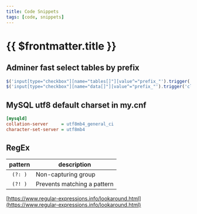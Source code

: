 ```yaml
---
title: Code Snippets
tags: [code, snippets]
---
```

# {{ $frontmatter.title }}

## Adminer fast select tables by prefix

```js
$('input[type="checkbox"][name="tables[]"][value^="prefix_"').trigger('click');
$('input[type="checkbox"][name="data[]"][value^="prefix_"').trigger('click');
```

## MySQL utf8 default charset in my.cnf

```ini
[mysqld]
collation-server     = utf8mb4_general_ci
character-set-server = utf8mb4
```

## RegEx

| pattern | description                 |
|:-------:|-----------------------------|
| `(?: )` | Non-capturing group         |
| `(?! )` | Prevents matching a pattern |

[https://www.regular-expressions.info/lookaround.html](https://www.regular-expressions.info/lookaround.html)
